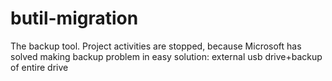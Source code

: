 # butil-migration
The backup tool. Project activities are stopped, because Microsoft has solved making backup problem in easy solution: external usb drive+backup of entire drive
